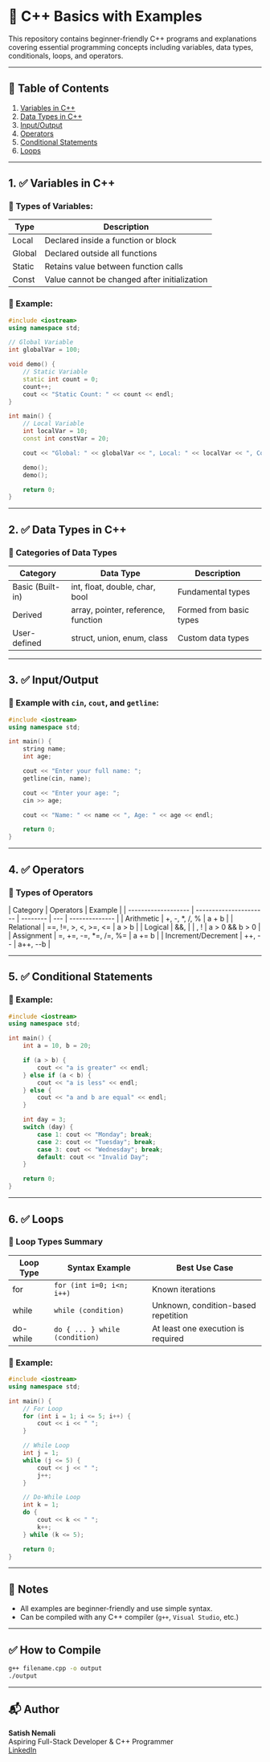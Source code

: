 # 📘 C++ Basics with Examples

This repository contains beginner-friendly C++ programs and explanations covering essential programming concepts including variables, data types, conditionals, loops, and operators.

---

## 📄 Table of Contents

1. [Variables in C++](#1-variables-in-c)
2. [Data Types in C++](#2-data-types-in-c)
3. [Input/Output](#3-inputoutput)
4. [Operators](#4-operators)
5. [Conditional Statements](#5-conditional-statements)
6. [Loops](#6-loops)

---

## 1. ✅ Variables in C++

### 🔸 Types of Variables:

| Type   | Description                                  |
| ------ | -------------------------------------------- |
| Local  | Declared inside a function or block          |
| Global | Declared outside all functions               |
| Static | Retains value between function calls         |
| Const  | Value cannot be changed after initialization |

### 📌 Example:

```cpp
#include <iostream>
using namespace std;

// Global Variable
int globalVar = 100;

void demo() {
    // Static Variable
    static int count = 0;
    count++;
    cout << "Static Count: " << count << endl;
}

int main() {
    // Local Variable
    int localVar = 10;
    const int constVar = 20;

    cout << "Global: " << globalVar << ", Local: " << localVar << ", Const: " << constVar << endl;

    demo();
    demo();

    return 0;
}
```

---

## 2. ✅ Data Types in C++

### 🔸 Categories of Data Types

| Category         | Data Type                           | Description             |
| ---------------- | ----------------------------------- | ----------------------- |
| Basic (Built-in) | int, float, double, char, bool      | Fundamental types       |
| Derived          | array, pointer, reference, function | Formed from basic types |
| User-defined     | struct, union, enum, class          | Custom data types       |

---

## 3. ✅ Input/Output

### 📌 Example with `cin`, `cout`, and `getline`:

```cpp
#include <iostream>
using namespace std;

int main() {
    string name;
    int age;

    cout << "Enter your full name: ";
    getline(cin, name);

    cout << "Enter your age: ";
    cin >> age;

    cout << "Name: " << name << ", Age: " << age << endl;

    return 0;
}
```

---

## 4. ✅ Operators

### 🔸 Types of Operators

| Category            | Operators              | Example  |
| ------------------- | ---------------------- | -------- | --- | -------------- |
| Arithmetic          | +, -, \*, /, %         | a + b    |
| Relational          | ==, !=, >, <, >=, <=   | a > b    |
| Logical             | &&,                    |          | , ! | a > 0 && b > 0 |
| Assignment          | =, +=, -=, \*=, /=, %= | a += b   |
| Increment/Decrement | ++, --                 | a++, --b |

---

## 5. ✅ Conditional Statements

### 📌 Example:

```cpp
#include <iostream>
using namespace std;

int main() {
    int a = 10, b = 20;

    if (a > b) {
        cout << "a is greater" << endl;
    } else if (a < b) {
        cout << "a is less" << endl;
    } else {
        cout << "a and b are equal" << endl;
    }

    int day = 3;
    switch (day) {
        case 1: cout << "Monday"; break;
        case 2: cout << "Tuesday"; break;
        case 3: cout << "Wednesday"; break;
        default: cout << "Invalid Day";
    }

    return 0;
}
```

---

## 6. ✅ Loops

### 🔸 Loop Types Summary

| Loop Type | Syntax Example                 | Best Use Case                       |
| --------- | ------------------------------ | ----------------------------------- |
| for       | `for (int i=0; i<n; i++)`      | Known iterations                    |
| while     | `while (condition)`            | Unknown, condition-based repetition |
| do-while  | `do { ... } while (condition)` | At least one execution is required  |

### 📌 Example:

```cpp
#include <iostream>
using namespace std;

int main() {
    // For Loop
    for (int i = 1; i <= 5; i++) {
        cout << i << " ";
    }

    // While Loop
    int j = 1;
    while (j <= 5) {
        cout << j << " ";
        j++;
    }

    // Do-While Loop
    int k = 1;
    do {
        cout << k << " ";
        k++;
    } while (k <= 5);

    return 0;
}
```

---

## 📌 Notes

- All examples are beginner-friendly and use simple syntax.
- Can be compiled with any C++ compiler (`g++`, `Visual Studio`, etc.)

---

## ✅ How to Compile

```bash
g++ filename.cpp -o output
./output
```

---

## 📬 Author

**Satish Nemali**  
Aspiring Full-Stack Developer & C++ Programmer  
[LinkedIn](#https://www.linkedin.com/in/satish-nemali)
